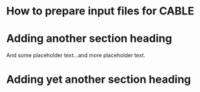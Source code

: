 # How to prepare input files for CABLE

# Adding another section heading

And some placeholder text...and more placeholder text.

# Adding yet another section heading

